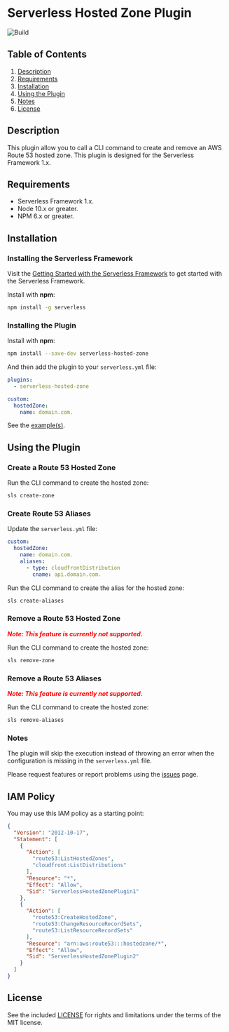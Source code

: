 # Serverless Hosted Zone Plugin

![Build](https://github.com/miguel-a-calles-mba/serverless-hosted-zone/workflows/Push%20to%20master/badge.svg)

## Table of Contents

1. [Description](#description)
2. [Requirements](#requirements)
3. [Installation](#installation)
4. [Using the Plugin](#using-the-plugin)
5. [Notes](#notes)
6. [License](#license)

## Description

This plugin allow you to call a CLI command to create and remove an AWS Route 53 hosted zone. This plugin is designed for the Serverless Framework 1.x.

## Requirements

- Serverless Framework 1.x.
- Node 10.x or greater.
- NPM 6.x or greater.

## Installation

### Installing the Serverless Framework

Visit the [Getting Started with the Serverless Framework](https://serverless.com/framework/docs/getting-started) to get started with the Serverless Framework.

Install with **npm**:

```sh
npm install -g serverless
```

### Installing the Plugin

Install with **npm**:

```sh
npm install --save-dev serverless-hosted-zone
```

And then add the plugin to your `serverless.yml` file:

```yaml
plugins:
  - serverless-hosted-zone

custom:
  hostedZone:
    name: domain.com.
```

See the [example(s)](./examples).

## Using the Plugin

### Create a Route 53 Hosted Zone

Run the CLI command to create the hosted zone:

```sh
sls create-zone
```

### Create Route 53 Aliases

Update the `serverless.yml` file:

```yaml
custom:
  hostedZone:
    name: domain.com.
    aliases:
      - type: cloudfrontDistribution
        cname: api.domain.com.
```

Run the CLI command to create the alias for the hosted zone:

```sh
sls create-aliases
```

### Remove a Route 53 Hosted Zone

***<span style="color:red">Note: This feature is currently not supported.</span>***

Run the CLI command to create the hosted zone:

```sh
sls remove-zone
```

### Remove a Route 53 Aliases

***<span style="color:red">Note: This feature is currently not supported.</span>***

Run the CLI command to create the hosted zone:

```sh
sls remove-aliases
```

### Notes

The plugin will skip the execution instead of throwing an error when the configuration is missing in the `serverless.yml` file.

Please request features or report problems using the [issues](https://github.com/miguel-a-calles-mba/serverless-hosted-zone/issues) page.

## IAM Policy

You may use this IAM policy as a starting point:

```json
{
  "Version": "2012-10-17",
  "Statement": [
    {
      "Action": [
        "route53:ListHostedZones",
        "cloudfront:ListDistributions"
      ],
      "Resource": "*",
      "Effect": "Allow",
      "Sid": "ServerlessHostedZonePlugin1"
    },
    {
      "Action": [
        "route53:CreateHostedZone",
        "route53:ChangeResourceRecordSets",
        "route53:ListResourceRecordSets"
      ],
      "Resource": "arn:aws:route53:::hostedzone/*",
      "Effect": "Allow",
      "Sid": "ServerlessHostedZonePlugin2"
    }
  ]
}
```

## License

See the included [LICENSE](LICENSE) for rights and limitations under the terms of the MIT license.

